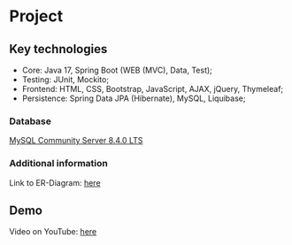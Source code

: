 # Project

## Key technologies

- Core: Java 17, Spring Boot (WEB (MVC), Data, Test);
- Testing: JUnit, Mockito;
- Frontend: HTML, CSS, Bootstrap, JavaScript, AJAX, jQuery, Thymeleaf;
- Persistence: Spring Data JPA (Hibernate), MySQL, Liquibase;

### Database
[MySQL Community Server 8.4.0 LTS](https://dev.mysql.com/downloads/mysql/)

### Additional information
Link to ER-Diagram: [here](er-diagram.png)

## Demo
Video on YouTube: [here](https://youtu.be/LjY032Fc10M?si=eWbd92zVknxq8P9K)
